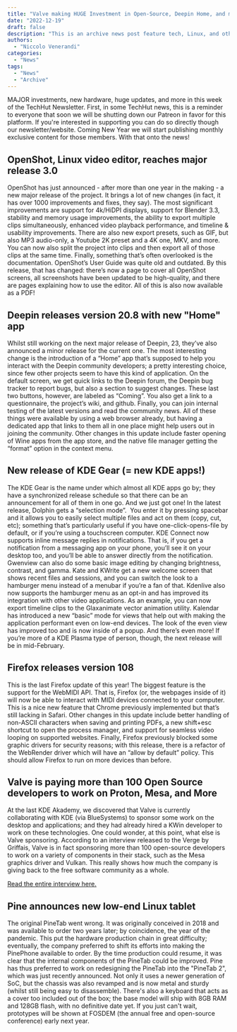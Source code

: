 ```yaml
---
title: "Valve making HUGE Investment in Open-Source, Deepin Home, and more!"
date: "2022-12-19"
draft: false
description: "This is an archive news post feature tech, Linux, and other open-source news. This is an older article that was part of a migration. There will be missing images, broken links, and potentially other issues."
authors:
  - "Niccolo Venerandi"
categories:
  - "News"
tags:
  - "News"
  - "Archive"
---
```


MAJOR investments, new hardware, huge updates, and more in this week of the TechHut Newsletter. First, in some TechHut news, this is a reminder to everyone that soon we will be shutting down our Patreon in favor for this platform. If you're interested in supporting you can do so directly though our newsletter/website. Coming New Year we will start publishing monthly exclusive content for those members. With that onto the news!

## OpenShot, Linux video editor, reaches major release 3.0

OpenShot has just announced - after more than one year in the making - a new major release of the project. It brings a lot of new changes (in fact, it has over 1000 improvements and fixes, they say). The most significant improvements are support for 4k/HiDPI displays, support for Blender 3.3, stability and memory usage improvements, the ability to export multiple clips simultaneously, enhanced video playback performance, and timeline & usability improvements. There are also new export presets, such as GIF, but also MP3 audio-only, a Youtube 2K preset and a 4K one, MKV, and more. You can now also split the project into clips and then export all of those clips at the same time. Finally, something that’s often overlooked is the documentation. OpenShot’s User Guide was quite old and outdated. By this release, that has changed: there’s now a page to cover all OpenShot screens, all screenshots have been updated to be high-quality, and there are pages explaining how to use the editor. All of this is also now available as a PDF!

## Deepin releases version 20.8 with new "Home" app

Whilst still working on the next major release of Deepin, 23, they’ve also announced a minor release for the current one. The most interesting change is the introduction of a “Home” app that’s supposed to help you interact with the Deepin community developers; a pretty interesting choice, since few other projects seem to have this kind of application. On the default screen, we get quick links to the Deepin forum, the Deepin bug tracker to report bugs, but also a section to suggest changes. These last two buttons, however, are labeled as “Coming”. You also get a link to a questionnaire, the project’s wiki, and github. Finally, you can join internal testing of the latest versions and read the community news. All of these things were available by using a web browser already, but having a dedicated app that links to them all in one place might help users out in joining the community. Other changes in this update include faster opening of Wine apps from the app store, and the native file manager getting the “format” option in the context menu.

## New release of KDE Gear (= new KDE apps!)

The KDE Gear is the name under which almost all KDE apps go by; they have a synchronized release schedule so that there can be an announcement for all of them in one go. And we just got one! In the latest release, Dolphin gets a “selection mode”.  You enter it by pressing spacebar and it allows you to easily select multiple files and act on them (copy, cut, etc); something that’s particularly useful if you have one-click-opens-file by default, or if you’re using a touchscreen computer. KDE Connect now supports inline message replies in notifications. That is, if you get a notification from a messaging app on your phone, you’ll see it on your desktop too, and you’ll be able to answer directly from the notification. Gwenview can also do some basic image editing by changing brightness, contrast, and gamma. Kate and KWrite get a new welcome screen that shows recent files and sessions, and you can switch the look to a hamburger menu instead of a menubar if you’re a fan of that. Kdenlive also now supports the hamburger menu as an opt-in and has improved its integration with other video applications. As an example, you can now export timeline clips to the Glaxanimate vector animation utility. Kalendar has introduced a new “basic” mode for views that help out with making the application performant even on low-end devices. The look of the even view has improved too and is now inside of a popup. And there’s even more! If you’re more of a KDE Plasma type of person, though, the next release will be in mid-February.

## Firefox releases version 108

This is the last Firefox update of this year! The biggest feature is the support for the WebMIDI API. That is, Firefox (or, the webpages inside of it) will now be able to interact with MIDI devices connected to your computer. This is a nice new feature that Chrome previously implemented but that’s still lacking in Safari. Other changes in this update include better handling of non-ASCII characters when saving and printing PDFs, a new shift+esc shortcut to open the process manager, and support for seamless video looping on supported websites. Finally, Firefox previously blocked some graphic drivers for security reasons; with this release, there is a refactor of the WebRender driver which will have an “allow by default” policy. This should allow Firefox to run on more devices than before.

## Valve is paying more than 100 Open Source developers to work on Proton, Mesa, and More

At the last KDE Akademy, we discovered that Valve is currently collaborating with KDE (via BlueSystems) to sponsor some work on the desktop and applications; and they had already hired a KWin developer to work on these technologies. One could wonder, at this point, what else is Valve sponsoring. According to an interview released to the Verge by Griffais, Valve is in fact sponsoring more than 100 open-source developers to work on a variety of components in their stack, such as the Mesa graphics driver and Vulkan. This really shows how much the company is giving back to the free software community as a whole.

[Read the entire interview here.](https://www.theverge.com/23499215/valve-steam-deck-interview-late-2022)

## Pine announces new low-end Linux tablet

The original PineTab went wrong. It was originally conceived in 2018 and was available to order two years later; by coincidence, the year of the pandemic. This put the hardware production chain in great difficulty; eventually, the company preferred to shift its efforts into making the PinePhone available to order.
By the time production could resume, it was clear that the internal components of the PineTab could be improved. Pine has thus preferred to work on redesigning the PineTab into the "PineTab 2", which was just recently announced. Not only it uses a newer generation of SoC, but the chassis was also revamped and is now metal and sturdy (whilst still being easy to disassemble). There's also a keyboard that acts as a cover too included out of the box; the base model will ship with 8GB RAM and 128GB flash, with no definitive date yet.
If you just can't wait, prototypes will be shown at FOSDEM (the annual free and open-source conference) early next year.
